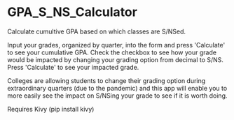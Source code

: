 # GPA_S_NS_Calculator
Calculate cumultive GPA based on which classes are S/NSed.

Input your grades, organized by quarter, into the form and press 'Calculate' to see your cumulative GPA.
Check the checkbox to see how your grade would be impacted by changing your grading option from decimal to S/NS.
Press 'Calculate' to see your impacted grade.

Colleges are allowing students to change their grading option during extraordinary quarters (due to the pandemic) and this app
will enable you to more easily see the impact on S/NSing your grade to see if it is worth doing.

Requires Kivy (pip install kivy)

